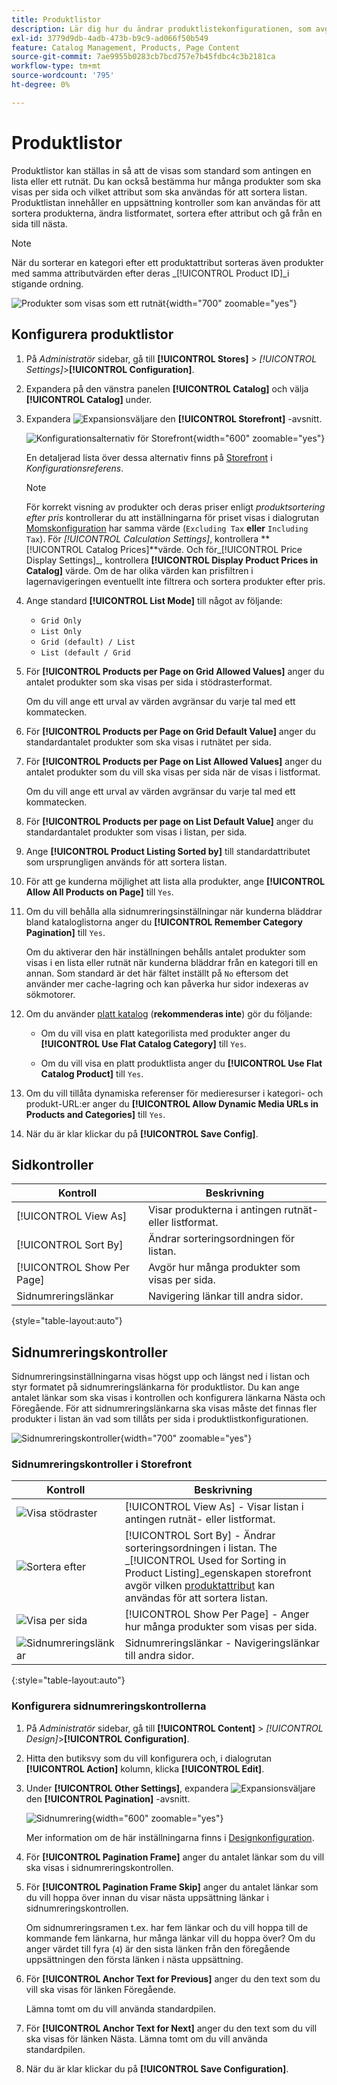 ```yaml
---
title: Produktlistor
description: Lär dig hur du ändrar produktlistekonfigurationen, som avgör hur många produkter som visas per sida och vilket attribut som används för att sortera listan.
exl-id: 3779d9db-4adb-473b-b9c9-ad066f50b549
feature: Catalog Management, Products, Page Content
source-git-commit: 7ae9955b0283cb7bcd757e7b45fdbc4c3b2181ca
workflow-type: tm+mt
source-wordcount: '795'
ht-degree: 0%

---
```


# Produktlistor

Produktlistor kan ställas in så att de visas som standard som antingen en lista eller ett rutnät. Du kan också bestämma hur många produkter som ska visas per sida och vilket attribut som ska användas för att sortera listan. Produktlistan innehåller en uppsättning kontroller som kan användas för att sortera produkterna, ändra listformatet, sortera efter attribut och gå från en sida till nästa.

>[!NOTE]
>
>När du sorterar en kategori efter ett produktattribut sorteras även produkter med samma attributvärden efter deras _[!UICONTROL Product ID]_i stigande ordning.

![Produkter som visas som ett rutnät](./assets/storefront-catalog-page.png){width="700" zoomable="yes"}

## Konfigurera produktlistor

1. På _Administratör_ sidebar, gå till **[!UICONTROL Stores]** > _[!UICONTROL Settings]_>**[!UICONTROL Configuration]**.

1. Expandera på den vänstra panelen **[!UICONTROL Catalog]** och välja **[!UICONTROL Catalog]** under.

1. Expandera ![Expansionsväljare](../assets/icon-display-expand.png) den **[!UICONTROL Storefront]** -avsnitt.

   ![Konfigurationsalternativ för Storefront](../configuration-reference/catalog/assets/catalog-storefront.png){width="600" zoomable="yes"}

   En detaljerad lista över dessa alternativ finns på [Storefront](../configuration-reference/catalog/catalog.md#storefront) i _Konfigurationsreferens_.

   >[!NOTE]
   >
   >För korrekt visning av produkter och deras priser enligt _produktsortering efter pris_ kontrollerar du att inställningarna för priset visas i dialogrutan [Momskonfiguration](../configuration-reference/sales/tax.md) har samma värde (`Excluding Tax` **eller** `Including Tax`). För _[!UICONTROL Calculation Settings]_, kontrollera **[!UICONTROL Catalog Prices]**värde. Och för_[!UICONTROL Price Display Settings]_, kontrollera **[!UICONTROL Display Product Prices in Catalog]** värde. Om de har olika värden kan prisfiltren i lagernavigeringen eventuellt inte filtrera och sortera produkter efter pris.

1. Ange standard **[!UICONTROL List Mode]** till något av följande:

   - `Grid Only`
   - `List Only`
   - `Grid (default) / List`
   - `List (default / Grid`

1. För **[!UICONTROL Products per Page on Grid Allowed Values]** anger du antalet produkter som ska visas per sida i stödrasterformat.

   Om du vill ange ett urval av värden avgränsar du varje tal med ett kommatecken.

1. För **[!UICONTROL Products per Page on Grid Default Value]** anger du standardantalet produkter som ska visas i rutnätet per sida.

1. För **[!UICONTROL Products per Page on List Allowed Values]** anger du antalet produkter som du vill ska visas per sida när de visas i listformat.

   Om du vill ange ett urval av värden avgränsar du varje tal med ett kommatecken.

1. För **[!UICONTROL Products per page on List Default Value]** anger du standardantalet produkter som visas i listan, per sida.

1. Ange **[!UICONTROL Product Listing Sorted by]** till standardattributet som ursprungligen används för att sortera listan.

1. För att ge kunderna möjlighet att lista alla produkter, ange **[!UICONTROL Allow All Products on Page]** till `Yes`.

1. Om du vill behålla alla sidnumreringsinställningar när kunderna bläddrar bland kataloglistorna anger du **[!UICONTROL Remember Category Pagination]** till `Yes`.

   Om du aktiverar den här inställningen behålls antalet produkter som visas i en lista eller rutnät när kunderna bläddrar från en kategori till en annan. Som standard är det här fältet inställt på `No` eftersom det använder mer cache-lagring och kan påverka hur sidor indexeras av sökmotorer.

1. Om du använder [platt katalog](catalog-flat.md) (**rekommenderas inte**) gör du följande:

   - Om du vill visa en platt kategorilista med produkter anger du **[!UICONTROL Use Flat Catalog Category]** till `Yes`.

   - Om du vill visa en platt produktlista anger du **[!UICONTROL Use Flat Catalog Product]** till `Yes`.

1. Om du vill tillåta dynamiska referenser för medieresurser i kategori- och produkt-URL:er anger du **[!UICONTROL Allow Dynamic Media URLs in Products and Categories]** till `Yes`.

1. När du är klar klickar du på **[!UICONTROL Save Config]**.

## Sidkontroller

| Kontroll | Beskrivning |
|--- |--- |
| [!UICONTROL View As] | Visar produkterna i antingen rutnät- eller listformat. |
| [!UICONTROL Sort By] | Ändrar sorteringsordningen för listan. |
| [!UICONTROL Show Per Page] | Avgör hur många produkter som visas per sida. |
| Sidnumreringslänkar | Navigering länkar till andra sidor. |

{style="table-layout:auto"}

## Sidnumreringskontroller

Sidnumreringsinställningarna visas högst upp och längst ned i listan och styr formatet på sidnumreringslänkarna för produktlistor. Du kan ange antalet länkar som ska visas i kontrollen och konfigurera länkarna Nästa och Föregående. För att sidnumreringslänkarna ska visas måste det finnas fler produkter i listan än vad som tillåts per sida i produktlistkonfigurationen.

![Sidnumreringskontroller](./assets/storefront-pagination-controls.png){width="700" zoomable="yes"}

### Sidnumreringskontroller i Storefront

| Kontroll | Beskrivning |
|--- |--- |
| ![Visa stödraster](./assets/controls-pagination-list-grid.png) | [!UICONTROL View As] - Visar listan i antingen rutnät- eller listformat. |
| ![Sortera efter](./assets/control-pagination-sort-by.png) | [!UICONTROL Sort By] - Ändrar sorteringsordningen i listan. The _[!UICONTROL Used for Sorting in Product Listing]_egenskapen storefront avgör vilken [produktattribut](../catalog/product-attributes.md) kan användas för att sortera listan. |
| ![Visa per sida](./assets/control-pagination-show-per-page.png) | [!UICONTROL Show Per Page] - Anger hur många produkter som visas per sida. |
| ![Sidnumreringslänkar](./assets/control-pagination.png) | Sidnumreringslänkar - Navigeringslänkar till andra sidor. |

{:style=&quot;table-layout:auto&quot;}

### Konfigurera sidnumreringskontrollerna

1. På _Administratör_ sidebar, gå till **[!UICONTROL Content]** > _[!UICONTROL Design]_>**[!UICONTROL Configuration]**.

1. Hitta den butiksvy som du vill konfigurera och, i dialogrutan **[!UICONTROL Action]** kolumn, klicka **[!UICONTROL Edit]**.

1. Under **[!UICONTROL Other Settings]**, expandera ![Expansionsväljare](../assets/icon-display-expand.png) den **[!UICONTROL Pagination]** -avsnitt.

   ![Sidnumrering](./assets/config-design-pagination.png){width="600" zoomable="yes"}

   Mer information om de här inställningarna finns i [Designkonfiguration](../content-design/configuration.md).

1. För **[!UICONTROL Pagination Frame]** anger du antalet länkar som du vill ska visas i sidnumreringskontrollen.

1. För **[!UICONTROL Pagination Frame Skip]** anger du antalet länkar som du vill hoppa över innan du visar nästa uppsättning länkar i sidnumreringskontrollen.

   Om sidnumreringsramen t.ex. har fem länkar och du vill hoppa till de kommande fem länkarna, hur många länkar vill du hoppa över? Om du anger värdet till fyra (`4`) är den sista länken från den föregående uppsättningen den första länken i nästa uppsättning.

1. För **[!UICONTROL Anchor Text for Previous]** anger du den text som du vill ska visas för länken Föregående.

   Lämna tomt om du vill använda standardpilen.

1. För **[!UICONTROL Anchor Text for Next]** anger du den text som du vill ska visas för länken Nästa. Lämna tomt om du vill använda standardpilen.

1. När du är klar klickar du på **[!UICONTROL Save Configuration]**.
